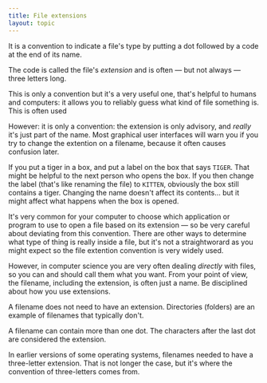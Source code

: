 ```yaml
---
title: File extensions
layout: topic
---
```


It is a convention to indicate a file's type by putting a dot followed by a code at the end of its name.

The code is called the file's _extension_ and is often — but not always — three letters long. 

This is only a convention but it's a very useful one, that's helpful to humans and computers: it allows you to reliably guess what kind of file something is.
This is often used 


However: it is only a convention: the extension is only advisory, and _really_ it's just part of the name. Most graphical user interfaces will warn you if you try to change the extention on a filename, because it often causes confusion later.

If you put a tiger in a box, and put a label on the box that says `TIGER`. That might be helpful to the next person who opens the box. If you then change the label (that's like renaming the file) to `KITTEN`, obviously the box still contains a tiger. Changing the name doesn't affect its contents... but it might affect what happens when the box is opened.

It's very common for your computer to choose which application or program to use to open a file based on its extension — so be very careful about deviating from this convention. There are other ways to determine what type of thing is really inside a file, but it's not a straightworard as you might expect so the file extention convention is very widely used. 

However, in computer science you are very often dealing _directly_ with files, so you can and should call them what you want. From your point of view, the filename, including the extension, is often just a name. Be disciplined about how you use extensions.

A filename does not need to have an extension. Directories (folders) are an example of filenames that typically don't.

A filename can contain more than one dot. The characters after the last dot are considered the extension.

In earlier versions of some operating systems, filenames needed to have a three-letter extension. That is not longer the case, but it's where the convention of three-letters comes from.
 


